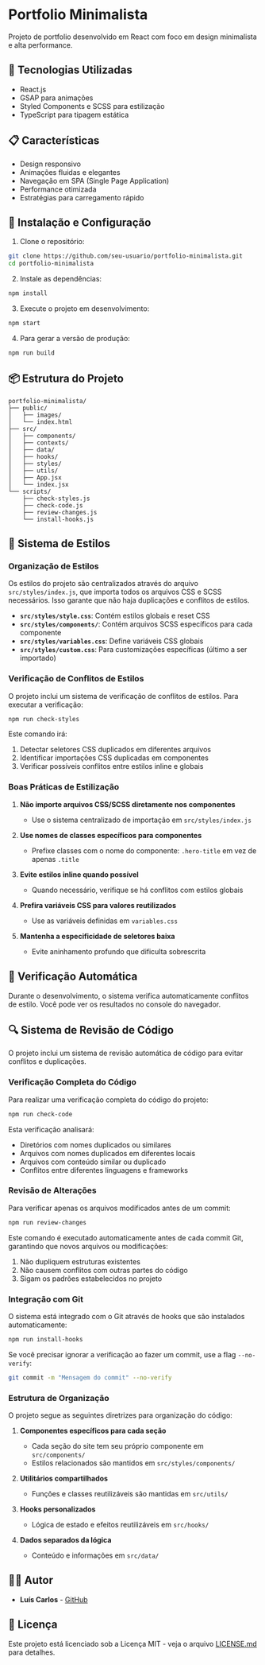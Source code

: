 # Portfolio Minimalista

Projeto de portfolio desenvolvido em React com foco em design minimalista e alta performance.

## 🚀 Tecnologias Utilizadas

- React.js
- GSAP para animações
- Styled Components e SCSS para estilização
- TypeScript para tipagem estática

## 📋 Características

- Design responsivo
- Animações fluidas e elegantes
- Navegação em SPA (Single Page Application)
- Performance otimizada
- Estratégias para carregamento rápido

## 🔧 Instalação e Configuração

1. Clone o repositório:
```bash
git clone https://github.com/seu-usuario/portfolio-minimalista.git
cd portfolio-minimalista
```

2. Instale as dependências:
```bash
npm install
```

3. Execute o projeto em desenvolvimento:
```bash
npm start
```

4. Para gerar a versão de produção:
```bash
npm run build
```

## 📦 Estrutura do Projeto

```
portfolio-minimalista/
├── public/
│   ├── images/
│   └── index.html
├── src/
│   ├── components/
│   ├── contexts/
│   ├── data/
│   ├── hooks/
│   ├── styles/
│   ├── utils/
│   ├── App.jsx
│   └── index.jsx
└── scripts/
    ├── check-styles.js
    ├── check-code.js
    ├── review-changes.js
    └── install-hooks.js
```

## 🎨 Sistema de Estilos

### Organização de Estilos

Os estilos do projeto são centralizados através do arquivo `src/styles/index.js`, que importa todos os arquivos CSS e SCSS necessários. Isso garante que não haja duplicações e conflitos de estilos.

- **`src/styles/style.css`**: Contém estilos globais e reset CSS
- **`src/styles/components/`**: Contém arquivos SCSS específicos para cada componente
- **`src/styles/variables.css`**: Define variáveis CSS globais
- **`src/styles/custom.css`**: Para customizações específicas (último a ser importado)

### Verificação de Conflitos de Estilos

O projeto inclui um sistema de verificação de conflitos de estilos. Para executar a verificação:

```bash
npm run check-styles
```

Este comando irá:
1. Detectar seletores CSS duplicados em diferentes arquivos
2. Identificar importações CSS duplicadas em componentes
3. Verificar possíveis conflitos entre estilos inline e globais

### Boas Práticas de Estilização

1. **Não importe arquivos CSS/SCSS diretamente nos componentes**
   - Use o sistema centralizado de importação em `src/styles/index.js`

2. **Use nomes de classes específicos para componentes**
   - Prefixe classes com o nome do componente: `.hero-title` em vez de apenas `.title`

3. **Evite estilos inline quando possível**
   - Quando necessário, verifique se há conflitos com estilos globais

4. **Prefira variáveis CSS para valores reutilizados**
   - Use as variáveis definidas em `variables.css`

5. **Mantenha a especificidade de seletores baixa**
   - Evite aninhamento profundo que dificulta sobrescrita

## 🔄 Verificação Automática

Durante o desenvolvimento, o sistema verifica automaticamente conflitos de estilo. Você pode ver os resultados no console do navegador.

## 🔍 Sistema de Revisão de Código

O projeto inclui um sistema de revisão automática de código para evitar conflitos e duplicações.

### Verificação Completa do Código

Para realizar uma verificação completa do código do projeto:

```bash
npm run check-code
```

Esta verificação analisará:
- Diretórios com nomes duplicados ou similares
- Arquivos com nomes duplicados em diferentes locais
- Arquivos com conteúdo similar ou duplicado
- Conflitos entre diferentes linguagens e frameworks

### Revisão de Alterações

Para verificar apenas os arquivos modificados antes de um commit:

```bash
npm run review-changes
```

Este comando é executado automaticamente antes de cada commit Git, garantindo que novos arquivos ou modificações:
1. Não dupliquem estruturas existentes
2. Não causem conflitos com outras partes do código
3. Sigam os padrões estabelecidos no projeto

### Integração com Git

O sistema está integrado com o Git através de hooks que são instalados automaticamente:

```bash
npm run install-hooks
```

Se você precisar ignorar a verificação ao fazer um commit, use a flag `--no-verify`:

```bash
git commit -m "Mensagem do commit" --no-verify
```

### Estrutura de Organização

O projeto segue as seguintes diretrizes para organização do código:

1. **Componentes específicos para cada seção**
   - Cada seção do site tem seu próprio componente em `src/components/`
   - Estilos relacionados são mantidos em `src/styles/components/`

2. **Utilitários compartilhados**
   - Funções e classes reutilizáveis são mantidas em `src/utils/`

3. **Hooks personalizados**
   - Lógica de estado e efeitos reutilizáveis em `src/hooks/`

4. **Dados separados da lógica**
   - Conteúdo e informações em `src/data/`

## 👨‍💻 Autor

- **Luís Carlos** - [GitHub](https://github.com/LuisCarlos01)

## 📄 Licença

Este projeto está licenciado sob a Licença MIT - veja o arquivo [LICENSE.md](LICENSE.md) para detalhes.
